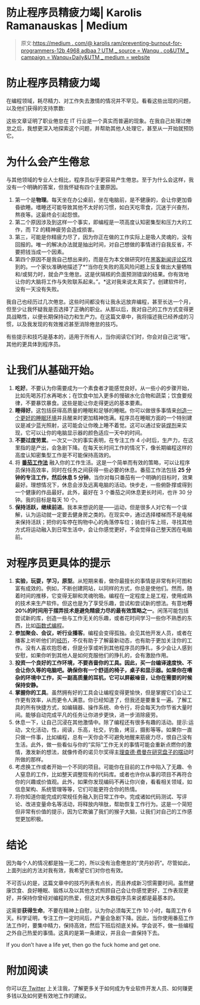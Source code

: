 # 防止程序员精疲力竭| Karolis Ramanauskas | Medium

> 原文:[https://medium . com/@ karolis ram/preventing-burnout-for-programmers-12b 4968 adbaa？UTM _ source = Wanqu . co&UTM _ campaign = Wanqu+Daily&UTM _ medium = website](https://medium.com/@karolisram/preventing-burnout-for-programmers-12b4968adbaa?utm_source=wanqu.co&utm_campaign=Wanqu+Daily&utm_medium=website)

# 防止程序员精疲力竭

在编程领域，耗尽精力、对工作失去激情的情况并不罕见。看看这些出现的问题，以及他们获得的支持票数:

这些文章证明了职业倦怠在 IT 行业是一个真实而普遍的现象。在我自己处理过倦怠之后，我想更深入地探索这个问题，并帮助其他人处理它，甚至从一开始就预防它。

# 为什么会产生倦怠

与其他领域的专业人士相比，程序员似乎更容易产生倦怠。至于为什么会这样，我没有一个明确的答案，但我怀疑有四个主要原因。

1.  第一个是**物理**。每天坐在办公桌前，坐在电脑前，是不健康的，会让你更加昏昏欲睡。嗜睡还可能导致其他不太好的习惯，如白天吃零食，沉迷于兴奋剂，熬夜等。这最终会引起怨恨。
2.  第二个原因涉及到这样一个事实，即编程是一项高度认知密集型和压力大的工作，而 T2 的精神疲劳会造成损害。
3.  第三，可能是你精疲力尽了，因为你正在做的工作实际上是吸人灵魂的，没有回报的。唯一的解决办法就是抽出时间，对自己想做的事情进行自我反省，不要把钱当成一个因素。
4.  第四个原因不是我自己想出来的，而是在为本文做研究时在[黑客新闻评论区](https://news.ycombinator.com/item?id=5630445)找到的。一个家伙准确地描述了*“当你在失败的高风险问题上反复做出大量牺牲和/或努力时，就会产生倦怠。这是伏隔核的负面预测错误的结果。你有效地让你的大脑将工作与失败联系起来。”。*这对我来说太真实了。创建软件时，没有一天没有失败。

我自己也经历过几次倦怠。这些时间都没有让我永远放弃编程，甚至长达一个月，但至少让我怀疑我是否选择了正确的职业。从那以后，我对自己的工作方式变得更具战略性，以便长期保持动力和生产力。在这篇文章中，我将描述我已经养成的习惯，以及我发现的有效推迟甚至消除倦怠的技巧。

有些提示和技巧是基本的，适用于所有人，当你阅读它们时，你会对自己说“哦”。其他的更具体到程序员。

# 让我们从基础开始。

1.  **吃好**。不要认为你需要成为一个素食者才能感觉良好。从一些小的步骤开始，比如先喝苏打水再喝水；在饮食中加入更多的慢碳水化合物和蔬菜；饮食要规律，不要暴饮暴食。这些是能让你走得更远的基本要素。
2.  **睡得好**。这包括获得高质量的睡眠和足够的睡眠。你可以做很多事情来[创造一个更好的睡眠环境](http://theshawnstevensonmodel.com/sleep-problems-tips/)并且醒来时更加精神饱满。程序员在睡眠方面的一个特别建议是减少蓝光照射，这可能会让你晚上睡不着觉。这可以通过安装[焊剂](https://justgetflux.com/)来实现，它可以让你的电脑显示器的颜色适应一天中的时间。
3.  **不要过度劳累**。一次又一次的事实表明，在专注工作 4 小时后，生产力，在这里指的是产出，会急剧下降。在每天长时间工作的情况下，像长期编程这样的高度认知密集型工作是不可能保持高效的。
4.  将 [**番茄工作法**](http://pomodorotechnique.com/) 融入你的工作生活。这是一个简单而有效的策略，可以让程序员保持高效率，同时在任务之间获得一些必要的休息。番茄工作法包括 **25 分钟的专注工作，然后休息 5 分钟**。当你对每只番茄有一个明确的目标时，效果最好。理想情况下，休息会涉及远离电脑的活动。快步走，一些俯卧撑或得到一个健康的作品最好。此外，最好在 3 个番茄之间休息更长时间，也许 30 分钟。我的目标是每天 10 个。
5.  **保持活跃，继续前进**。我本来想说的是——运动，但是很多人对它有一个误解，认为运动就一定要去健身房之类的。在现实中，通过选择楼梯而不是电梯来保持活跃；把你的车停在购物中心的角落停车位；骑自行车上班，寻找其他方式将运动融入到日常生活中，会让你感觉更好，不会觉得自己整天困在电脑前。

# 对程序员更具体的提示

1.  **实验，玩耍，学习，原型**。从短期来看，做你最擅长的事情是非常有利可图和富有成效的。例如，不断创建网站，以同样的方式，你总是使他们。然而，随着时间的推移，它变得无聊和灵魂吮吸。编程在一定程度上是工程，使用成熟的技术来生产软件。但这也是为了享受乐趣，尝试和尝试新的想法。有意地**将 20%的时间用于摆弄技术是避免精疲力尽的最有效策略之一**。闲荡可能包括尝试新的库，创造一些与工作无关的乐趣，或者花时间学习一些你不熟悉的东西，比如[函数式编程](https://en.wikipedia.org/wiki/Functional_programming)。
2.  **参加聚会、会议，听行业播客**。编程会变得孤独。会见其他开发人员，或者在播客上听听他们的[经历](http://thisdeveloperslife.com/)，不仅有助于了解最新动态，也有助于更加关注你的工作。没有人喜欢抱怨者，但是分享或听到其他程序员的挣扎，多少会让人感到安慰，如果你听到其他人是如何克服他们的挣扎的，会有激励作用。
3.  **投资一个良好的工作环境，不要吝啬你的工具。因此，买一台编译速度快、不会让你久等的电脑吧。确保你有一个舒适的椅子，桌子和显示器。如果你在嘈杂的环境中工作，买一副高质量的耳机，它可以屏蔽噪音，让你在需要的时候保持安静。**
4.  **掌握你的工具**。虽然拥有好的工具会让编程变得更愉快，但是掌握它们会让工作更有效率，从而更令人满意。你已经知道了，但我还是要重复一遍。了解工具的所有快捷方式，如编辑器、操作系统、命令行，将会每天为你节省大量时间。能够自动完成平凡的任务让你进步更快，进一步消除疲劳。
5.  休息一下，让自己沉浸在其他激情中。除了编程还有很多有趣的活动。提示:运动，文化活动，性，阅读，乐高，社交，钓鱼，烤豆，摄影等等。如果你一直只做一件事，比如编程，总有一天你会不可避免地醒来筋疲力尽，恨自己没有生活。此外，做一些看似与你的“实际”工作无关的事情可能会重新点燃你的激情，激发新的想法，就像传奇的诺贝尔奖得主[理查德·费曼在研究盘子的摆动](http://www.physics.ohio-state.edu/~kilcup/262/feynman.html)时所做的那样。
6.  考虑换工作或者开始一个不同的项目。可能你在目前的工作中陷入了无趣、令人窒息的工作，比如整天调整现有的代码库。或者也许你从事的项目不再符合你的兴趣或价值观。此外，如果你发现编码不再让你兴奋，看看相关领域，如信息架构、系统管理等等，它们可能更符合你的热情。
7.  将你知道你能完成的常规任务融入到日常工作中。完成诸如代码测试、写评论、改进变量命名等活动，将释放内啡肽，帮助恢复工作行为。这是一个简短但非常有价值的提示，因为它欺骗了我们的猴子大脑，让我们对自己的工作感觉更加积极。

# 结论

因为每个人的情况都是独一无二的，所以没有治愈倦怠的“灵丹妙药”。尽管如此，上面列出的方法对我有效，我希望它们对你也有效。

不可否认的是，这篇文章中的技巧列表有点长，而且养成新习惯需要时间。虽然健康饮食、良好睡眠、锻炼以及以其他方式照顾自己会让你感觉更好，工作表现更好，并保持你曾经对编程的热爱，但这对大多数程序员来说都是最基本的。

这需要**获得生命**。不要在精神上自慰，认为你必须每天工作 10 小时，每周工作 6 天。科学证明，专注工作一定时间后，产量会急剧下降。因此，当你使用番茄工作法工作时，要集中精力，保持高效，然后下班后彻底关掉。学会说不，做一些编程之外自己热爱的事情。这真的是第一条建议，并且会一直保持下去。



If you don’t have a life yet, then go the fuck home and get one.



# 附加阅读

你可以[在 Twitter](https://twitter.com/karooolis) 上关注我，了解更多关于如何成为专业软件开发人员、如何赚更多钱以及如何更有效地工作的建议。
